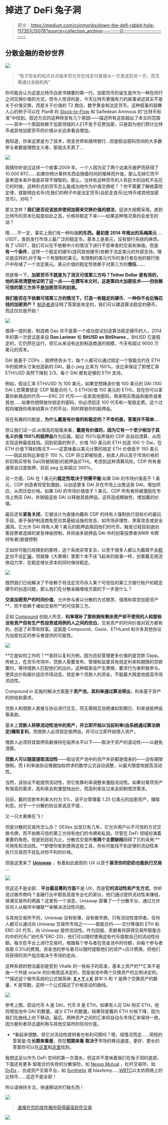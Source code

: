 # 掉进了 DeFi 兔子洞

> 原文：<https://medium.com/coinmonks/down-the-defi-rabbit-hole-117357c15078?source=collection_archive---------0----------------------->

## 分散金融的奇妙世界

![](img/d20d77d4d8335c2accf7f272cdbb3525.png)

> “电子现金的纯点对点版本将允许在线支付直接从一方发送到另一方，而无需通过金融机构”

你可能会认为这是比特币白皮书摘要的第一行。加密货币的诞生是作为一种在同行之间交换价值的方式，但令人惊讶的是，今天比特币更强有力的故事讲述其实不是关于价值交换，而是关于价值的 T2 商店，数字黄金和法定货币。这种叙事的鼓舞人心的例子可以在 PlanB 的 [Stock-to-Flow](/@100trillionUSD/modeling-bitcoins-value-with-scarcity-91fa0fc03e25) 和 Saifedean Ammous 的“比特币标准”中找到。叙述方式的这种转变有几个原因——描述所有这些超出了本文的范围——其中一个原因依赖于加密领域的人们不急于花费加密，只是因为他们预计比特币或其他加密货币的价值从长远来看会增加。

我知道，你来这里是为了技术，改变世界和搞垮银行…但是假设密码空间的大多数参与者都是理想主义者，那就太天真了…

![](img/b8030d614ce850e18886931210d50f28.png)

我猜你听说过这样一个故事:2009 年，一个人因为买了两个达美乐披萨而获得了 10.000 BTC……如果你预计某样东西会随着时间的推移而升值，那么花掉它而不是希望未来升值是非常不理智的。那么，当持有这种货币的人有巨大的动机不去花它的时候，这种形式的货币怎么能成功地作为价值交换呢？？你不需要了解格雷欣定律，就能明白劣币(在我们的例子中是法定货币)会赶走良币(比特币或其他加密货币)，对吗？

那又怎样？**我们是否应该放弃使用加密来交换价值的想法**，促进大规模采用，直到比特币的资本化程度如此之高，价格将稳定下来——如果这种情况真的会发生的话？

嗯……不一定，事实上我们有一种叫做**的东西。**最初是 2014 年推出的**系绳美元** … USDT，直到发行市场上最广泛的稳定币。基本上是美元，没有银行系统的麻烦。有了 USDT，我们可以在不依赖中介的情况下进行不受审查的交易和保值。但是**有一个条件**，这样一个稳定的硬币(连同其他硬币)依赖于法定美元的外部支持。理论是这样的:对于每一个有限制的美元，有限制的美元代币的发行者在他的银行账户中存储了一个法定美元。美元价值的稳定性依赖于对第三方的**信任……**

但是等一下，**加密货币不就是为了消灭可信第三方吗？Tether Dollar 是有用的，他的采用清楚地证明了这一点——在撰写本文时，这是第四大加密技术——但依赖可信的第三方并不是加密货币的初衷。**

**我们能否在不依赖可信第三方的情况下，打造一枚稳定的硬币**、**一种你不会后悔花钱的加密资产？** [制造者道](https://makerdao.com/en/)证明了答案是肯定的，我们可以建造算法稳定的硬币，而这仅仅是开始！

![](img/05e2d43e57cc6931e78a94f9eae2504d.png)

值得一提的是，制造商 Dao 并不是第一个成功尝试创造算法稳定硬币的人，2014 年的第一次尝试是来自 **Dan Larimer** 和 **BitUSD on BitShares** 。BitUSD 它是稳定的，它仍然在运行，但它从来没有达到制造商道的规模，今天有超过 9000 万美元的资本。

DAI 是基于 CDPs ，抵押债务头寸，每个人都可以通过锁定一个智能合约在 ETH 中的抵押头寸来创造新的 DAI，最小 peg 比率为 150%。该比率保证了即使汇率 ETH/USD 突然下降到 2/3，每个 DAI 都有足够的 ETH 支持。

例如，假设汇率 ETH/USD 为 100 美元，如果您想铸造价值 100 美元的 DAI (100 DAI ),您需要锁定 CDP 智能合约 1，5 ETH(价值 150 美元的 ETH)。现在你可以拿着你新铸造的代币——ERC 20 代币——去卖其他密码，用来购买商品和服务或者其他……如果你想释放你锁定的密码，你必须偿还 100 代币和一笔稳定费。这个过程将摧毁你用来结算头寸的平台，同时释放你的抵押品。

现在有趣的问题是，**为什么戴是有价值的和稳定的？不幸的是，答案并不简单…**

但让我们试一试:从很高的层面来看，**戴是有价值的，因为它有一个至少相当于其名义价值 150%的抵押品**作为后盾。超过 150%临界值的 CDP 会自动清算，从而实现这种最低挂钩。回到前面的例子，价值 150 美元的 ETH 创造 100 个 Dai，在 ETH 价值下降的情况下——这意味着以美元计算的锁定 ETH 价值低于 150 美元——因此挂钩比率低于 150 %, CDP 将立即被拍卖，拍卖人将以高于市场价格的折扣购买带有 Dai(将被销毁)的抵押品(ETH)。考虑到这种清算风险，CDP 所有者通常会过度抵押，目前 peg 比率超过 300%。

另一方面，DAI 在 1 美元的**稳定性取决于供需平衡**:如果 DAI 的市场价值高于 1 美元，CDP 创造者将受到激励，以创造更多 DAI 并在市场上出售这些 DAI，增加供应，从而压低价格。如果 DAI 的市场价值低于 1 美元，CDP 所有者将被激励在市场上购买 DAI，并销毁这些 DAI 以释放其抵押品。这将造成稀缺性，增加戴的价值。

最后还有**紧急关闭**，它被设计为直接向戴和 CDP 的持有人强制执行目标价的最后手段，用于保护制造商免受对其基础设施的攻击，如市场非理性、黑客攻击或安全漏洞。它允许 DAI 持有人用 1 美元的抵押品赎回他们的代币。触发过程目前由创客投票者选择的紧急神谕控制，并将由多抵押品 DAI 中的创客投票者(MKR 令牌持有者)直接控制

正如你可能已经猜到的那样，这个系统非常复杂，以至于很多人都认为戴既不会[稳定](https://blog.bitmex.com/a-brief-history-of-stablecoins-part-1/)也不会[扩展](/@hasufly/maker-dai-stable-but-not-scalable-3107ba730484)。但就像《大黄蜂》里那个本不该飞起来的故事一样，创客戴无视流体动力学，在稳定增长资本的同时保持稳定。

![](img/e77bc1d1ca0a3cfc8c7ed5fa0c86d942.png)

既然我们已经解决了不依赖于将法定货币存入某个可信任的第三方银行账户的稳定硬币的创造问题，那么我们在分散金融堆栈方面的下一步是什么？

**交易加密资产的时间价值**，允许参与者以分散的方式租赁、借用和卖空加密资产**，而不依赖于诸如交易所**的可信第三方。

正如 [Compound](https://compound.finance/) 创始人所言，**利率填补了那些拥有剩余资产却不使用的人和那些没有资产但有生产性投资或用例的人之间的空白**。交易资产的时间价值对双方都有利，创造了非零和财富。这就是 Compound、Oasis、ETHLand 和许多其他协议为加密社区的参与者提供的可能性。

![](img/c076aae7cb736749a32d416b8629212a.png)

**它是如何工作的？**我将以复利为例，因为目前管理更多价值的是贷款 Dapp。传统上，在货币市场中，贷款人需要发布、管理和监督具有规定利率和期限的贷款要约，等待借款人匹配他们的出价。这种框架会产生摩擦，要求行为者积极参与，使其出价和报价适应市场动态，锁定单个贷款人的资金，不能最大限度地提高市场流动性。

Compound in 实施的解决方案基于**资产池，其利率通过算法得出**，利率基于资产的供给和需求。

贷款人和借款人直接与协议进行交互，而无需相互协商诸如到期日、利率或抵押品等条款。

基本上**贷款人转移流动性池中的资产，并立即开始以当前利率(由系统通过算法确定)赚取复利**，而借款人必须锁定抵押品，并可以立即开始借入资产。

借款人必须将其抵押系数保持在临界水平以下——取决于资产的波动性——以避免清算。

**贷款人可以随意提取流动性**——假设资产池中的资产并非都是借来的——没有期限限制，而 **i** 利率由协议根据加权供求的数学公式自动调整，以最大限度地提高流动性。

当然，该协议不能提供流动性，但它依靠利率调整来激励流动性。如果对某项资产有很高的需求，高利率会刺激登陆出价，而高利率反过来会抑制借贷需求。

目前，戴的贷款年利率大约为 5%，该平台管理着 1.25 亿美元的加密资产，赚取利息。对于一个分散的协议来说还不错…

又一只大黄蜂在飞！

但是分散的交易所怎么办？ DEXes 出现已有几年，它允许用户以不可信的方式交换令牌，而不依赖可信的第三方持有他们的令牌和私钥。尽管在 DeFi 领域扮演着重要的角色，但是到目前为止，分散式交易所**有两个主要缺陷**阻碍了它的采用:**可用性和流动性。**即使你笨到使用这些工具，你也可能找不到足够的流动性来执行交易而不扰乱对你不利的价格。

但是这里来了 [**Uniswap**](https://uniswap.io/) ，有着如此直观的 UX 以至于**甚至你的奶奶也能执行交易** …

![](img/d5727798e6d1a34dcd09a2e1f5197076.png)

但这还不是全部… **平台最显著的方面**不是 UX，而是**它的流动性和产生方式**。你听说过做市商吗？金融行业中那些高度专业化的家伙，他们通过提供流动性来赚钱，填满交易所的两面？这里有一个消息，Uniswap 部署了一个分散平台，通过允许任何人从做市中赚取**来解决流动性问题。

与其他交易所不同，Uniswap 没有账簿，没有做市商，只有流动性提供者。任何人都可以通过向 Uniswap 交易所市场之一——智能合约——交付等值的 ETH 和 ERC-20 代币，向 Uniswap 提供流动性。作为回报，贡献者将获得交易所智能合约中的代币(“池代币”ERC-20)，他们可以随时使用这些代币提取自己的流动性份额。每次在平台上进行交易时，根据每个参与者在资金池中的份额，向每个参与者收取 0.3%的费用。资金池的参与者可以随时提取他们的资产+应计费用，但他们将获得的资产组合取决于市场的走向..

这种系统的想法最初是受到 Vitalik 的一些帖子的启发，基本上资产的**汇率不是由一个外链 oracle 的价格馈送决定的，而是由池中两个交换资产的比例决定的。**描述这个做市系统的公式很简单: [**X * Y = K**](https://github.com/runtimeverification/verified-smart-contracts/blob/uniswap/uniswap/x-y-k.pdf) 其中 X 和 Y 是两个交换资产的数量，K 是常数。这样一个公式描述了价格变动的曲线。

![](img/4afcd515bddf48bb1205d68d95a4e191.png)

参考上图，假设代币 A 是 DAI，代币 B 是 ETH，如果有人花 DAI 购买 ETH，他将增加池中 DAI 的数量，减少 ETH 的数量。结果将是戴的 ETH 价格下降，因为我们在曲线上向下移动。最后，两种资产之间的汇率将自动与市场汇率保持一致，因为套利者将迅速利用与其他交易所的任何价差。

* *看起来很酷，但它对流动性提供者也有利可图吗？嗯，视情况而定……简短的答案是:在**长期来看是**，而在**短期来看** **取决于**市场的移动速度，更好、更长的答案你可以在[这里](/@pintail/uniswap-a-good-deal-for-liquidity-providers-104c0b6816f2)和[这里](https://www.tokendaily.co/blog/pnl-analysis-of-uniswap-market-making)找到。

我想这足以作为 DeFi 空间的第一次潜水，但这并不意味着我们在兔子洞的底部，下面还有更多:智能合约失败的分散保险，如 [Nexus Mutual](https://www.nexusmutual.io/) ，杠杆交易所，如 [DyDx](https://dydx.exchange/) ，合成资产交易平台，如 [Synthetix](https://www.synthetix.io/) 或 blasfemy……[WBTC](https://www.wbtc.network/)以太坊网络上的比特币……这还不是全部！

所以请保持关注，快速移动并打破东西！

[![](img/0ac758d7122ac1c2860cc155daf2c5d8.png)](https://coincodecap.com)

> [直接在您的收件箱中获得最佳软件交易](https://coincodecap.com/?utm_source=coinmonks)

[![](img/7c0b3dfdcbfea594cc0ae7d4f9bf6fcb.png)](https://coincodecap.com/?utm_source=coinmonks)